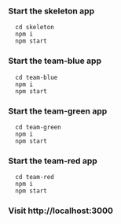  ### Start the skeleton app
 ```
   cd skeleton
   npm i
   npm start
 ```
 
 ### Start the team-blue app
 ```
   cd team-blue
   npm i
   npm start
 ```
 
 ### Start the team-green app
 ```
   cd team-green
   npm i
   npm start
 ```
 
 ### Start the team-red app
 ```
   cd team-red
   npm i
   npm start
 ```
 
 ### Visit http://localhost:3000
